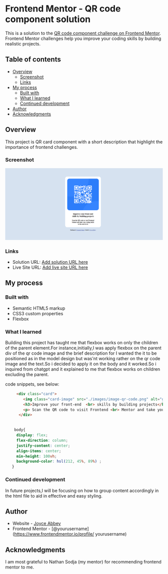 # Frontend Mentor - QR code component solution

This is a solution to the [QR code component challenge on Frontend Mentor](https://www.frontendmentor.io/challenges/qr-code-component-iux_sIO_H). Frontend Mentor challenges help you improve your coding skills by building realistic projects. 

## Table of contents

- [Overview](#overview)
  - [Screenshot](#screenshot)
  - [Links](#links)
- [My process](#my-process)
  - [Built with](#built-with)
  - [What I learned](#what-i-learned)
  - [Continued development](#continued-development)
- [Author](#author)
- [Acknowledgments](#acknowledgments)


## Overview
This project is QR card component with a short description that highlight the importance of frontend challenges.

### Screenshot

![](./images/Screenshot%202025-08-27%20131458.png)


### Links

- Solution URL: [Add solution URL here](https://github.com/akuajoyce/ashqrcodechallange/tree/main)
- Live Site URL: [Add live site URL here](https://ashqrcodechallange-ls4h.vercel.app/)

## My process

### Built with

- Semantic HTML5 markup
- CSS3 custom properties
- Flexbox


### What I learned

Building this project has taught me that flexbox works on only the children of the parent element.For instance,initially,I was apply flexbox on the parent div of the qr code image and the brief description for I wanted the it to be positioned as in the model design but was'nt working rather on the qr code image and the text.So i decided to apply it on the body and it worked.So i inquired from chatgpt and it explained to me that flexbox works on children excluding the parent. 

 code snippets, see below:

```html
     <div class="card">
        <img class="card-image" src="./images/image-qr-code.png" alt="grcode">
        <h3>Improve your front-end  <br> skills by building projects</h3>
        <p> Scan the QR code to visit Frontend <br> Mentor and take your coding skills <br>to the next level </p>
      </div>
  
```
```css
    body{
     display: flex;
     flex-direction: column;
     justify-content: center;
     align-items: center;
     min-height: 100vh;
     background-color: hsl(212, 45%, 89%) ;
   }
```
 ### Continued development

In future projects,I will be focusing on how to group content accordingly in the html file to aid in effective and easy styling.



## Author

- Website - [Joyce Abbey](https://www.your-site.com)
- Frontend Mentor - [@yourusername](https://www.frontendmentor.io/profile/  yourusername)


## Acknowledgments

I am most grateful to Nathan Sodja (my mentor) for recommending frontend mentor to me.


